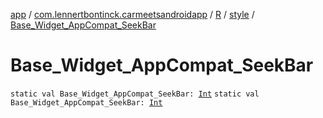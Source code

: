 [app](../../../index.md) / [com.lennertbontinck.carmeetsandroidapp](../../index.md) / [R](../index.md) / [style](index.md) / [Base_Widget_AppCompat_SeekBar](./-base_-widget_-app-compat_-seek-bar.md)

# Base_Widget_AppCompat_SeekBar

`static val Base_Widget_AppCompat_SeekBar: `[`Int`](https://kotlinlang.org/api/latest/jvm/stdlib/kotlin/-int/index.html)
`static val Base_Widget_AppCompat_SeekBar: `[`Int`](https://kotlinlang.org/api/latest/jvm/stdlib/kotlin/-int/index.html)